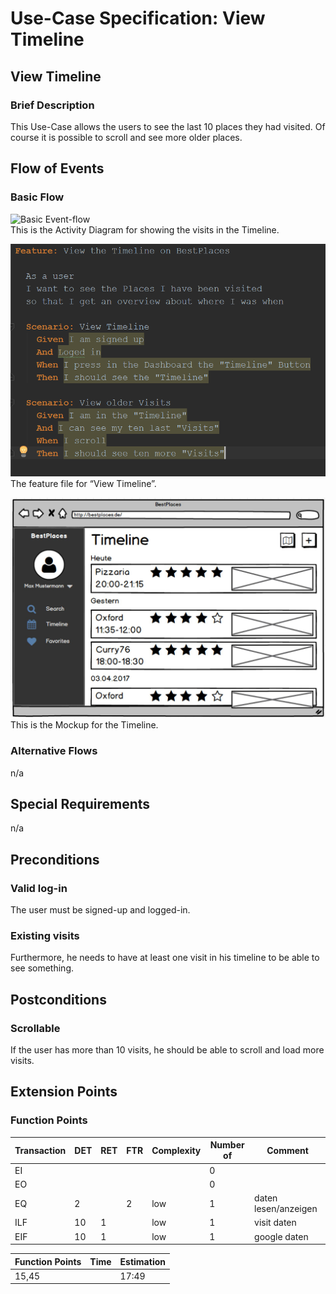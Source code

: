 # Use-Case Specification: View Timeline
## View Timeline
### Brief Description
This Use-Case allows the users to see the last 10 places they had visited. Of course it is possible to scroll
and see more older places.
## Flow of Events
### Basic Flow
![Basic Event-flow](TimelineFlow.png)  
This is the Activity Diagram for showing the visits in the Timeline.  

![Feature](ViewTimelineFeature.PNG)  
The feature file for “View Timeline”.  

![MockUp](MockUpTimeline.JPG)  
This is the Mockup for the Timeline.
### Alternative Flows
n/a
## Special Requirements
n/a
## Preconditions
### Valid log-in
The user must be signed-up and logged-in.
### Existing visits
Furthermore, he needs to have at least one visit in his timeline to be able to see something.
## Postconditions
### Scrollable
If the user has more than 10 visits, he should be able to scroll and load more visits. 
## Extension Points
### Function Points
| Transaction | DET | RET | FTR | Complexity | Number of | Comment |
| ----------- | --- | --- | --- | ---------- | --------- | ------- |
| EI |  |  |  |  | 0 |  |
| EO |  |  |  |  | 0 |  |
| EQ | 2 |  | 2 | low | 1 | daten lesen/anzeigen |
| ILF | 10 | 1 |  | low | 1 | visit daten |
| EIF | 10 | 1 |  | low | 1 | google daten |

| Function Points | Time | Estimation |
| --------------- | ---- | ---------- |
| 15,45 |  | 17:49 |
